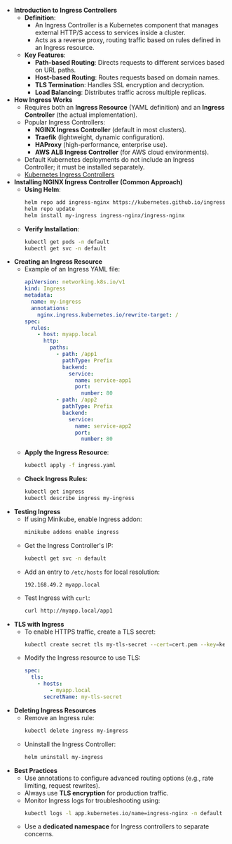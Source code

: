 - **Introduction to Ingress Controllers**
	- **Definition**:
		- An Ingress Controller is a Kubernetes component that manages external HTTP/S access to services inside a cluster.
		- Acts as a reverse proxy, routing traffic based on rules defined in an Ingress resource.
	- **Key Features**:
		- **Path-based Routing**: Directs requests to different services based on URL paths.
		- **Host-based Routing**: Routes requests based on domain names.
		- **TLS Termination**: Handles SSL encryption and decryption.
		- **Load Balancing**: Distributes traffic across multiple replicas.
- **How Ingress Works**
	- Requires both an **Ingress Resource** (YAML definition) and an **Ingress Controller** (the actual implementation).
	- Popular Ingress Controllers:
		- **NGINX Ingress Controller** (default in most clusters).
		- **Traefik** (lightweight, dynamic configuration).
		- **HAProxy** (high-performance, enterprise use).
		- **AWS ALB Ingress Controller** (for AWS cloud environments).
	- Default Kubernetes deployments do not include an Ingress Controller; it must be installed separately.
	- [Kubernetes Ingress Controllers](https://docs.google.com/spreadsheets/d/191WWNpjJ2za6-nbG4ZoUMXMpUK8KlCIosvQB0f-oq3k/edit?gid=907731238#gid=907731238)
- **Installing NGINX Ingress Controller (Common Approach)**
	- **Using Helm**:
	  ```bash
	  helm repo add ingress-nginx https://kubernetes.github.io/ingress-nginx
	  helm repo update
	  helm install my-ingress ingress-nginx/ingress-nginx
	  ```
	- **Verify Installation**:
	  ```bash
	  kubectl get pods -n default
	  kubectl get svc -n default
	  ```
- **Creating an Ingress Resource**
	- Example of an Ingress YAML file:
	  ```yaml
	  apiVersion: networking.k8s.io/v1
	  kind: Ingress
	  metadata:
	    name: my-ingress
	    annotations:
	      nginx.ingress.kubernetes.io/rewrite-target: /
	  spec:
	    rules:
	      - host: myapp.local
	        http:
	          paths:
	            - path: /app1
	              pathType: Prefix
	              backend:
	                service:
	                  name: service-app1
	                  port:
	                    number: 80
	            - path: /app2
	              pathType: Prefix
	              backend:
	                service:
	                  name: service-app2
	                  port:
	                    number: 80
	  ```
	- **Apply the Ingress Resource**:
	  ```bash
	  kubectl apply -f ingress.yaml
	  ```
	- **Check Ingress Rules**:
	  ```bash
	  kubectl get ingress
	  kubectl describe ingress my-ingress
	  ```
- **Testing Ingress**
	- If using Minikube, enable Ingress addon:
	  ```bash
	  minikube addons enable ingress
	  ```
	- Get the Ingress Controller's IP:
	  ```bash
	  kubectl get svc -n default
	  ```
	- Add an entry to `/etc/hosts` for local resolution:
	  ```plaintext
	  192.168.49.2 myapp.local
	  ```
	- Test Ingress with `curl`:
	  ```bash
	  curl http://myapp.local/app1
	  ```
- **TLS with Ingress**
	- To enable HTTPS traffic, create a TLS secret:
	  ```bash
	  kubectl create secret tls my-tls-secret --cert=cert.pem --key=key.pem
	  ```
	- Modify the Ingress resource to use TLS:
	  ```yaml
	  spec:
	    tls:
	      - hosts:
	          - myapp.local
	        secretName: my-tls-secret
	  ```
- **Deleting Ingress Resources**
	- Remove an Ingress rule:
	  ```bash
	  kubectl delete ingress my-ingress
	  ```
	- Uninstall the Ingress Controller:
	  ```bash
	  helm uninstall my-ingress
	  ```
- **Best Practices**
	- Use annotations to configure advanced routing options (e.g., rate limiting, request rewrites).
	- Always use **TLS encryption** for production traffic.
	- Monitor Ingress logs for troubleshooting using:
	  ```bash
	  kubectl logs -l app.kubernetes.io/name=ingress-nginx -n default
	  ```
	- Use a **dedicated namespace** for Ingress controllers to separate concerns.